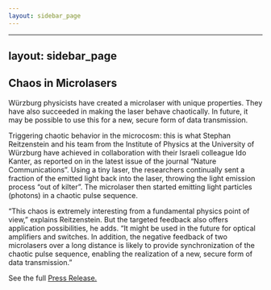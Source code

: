 ```yaml
---
layout: sidebar_page
---
```


---
layout: sidebar_page
---

## Chaos in Microlasers

Würzburg physicists have created a microlaser with unique properties. They have also succeeded in making the laser behave chaotically. In future, it may be possible to use this for a new, secure form of data transmission.
<!--break-->
Triggering chaotic behavior in the microcosm: this is what Stephan Reitzenstein and his team from the Institute of Physics at the University of Würzburg have achieved in collaboration with their Israeli colleague Ido Kanter, as reported on in the latest issue of the journal “Nature Communications”. Using a tiny laser, the researchers continually sent a fraction of the emitted light back into the laser, throwing the light emission process “out of kilter”. The microlaser then started emitting light particles (photons) in a chaotic pulse sequence.

“This chaos is extremely interesting from a fundamental physics point of view,” explains Reitzenstein. But the targeted feedback also offers application possibilities, he adds. “It might be used in the future for optical amplifiers and switches. In addition, the negative feedback of two microlasers over a long distance is likely to provide synchronization of the chaotic pulse sequence, enabling the realization of a new, secure form of data transmission.”
  
See the full [Press Release.](http://idw-online.de/en/news429513)